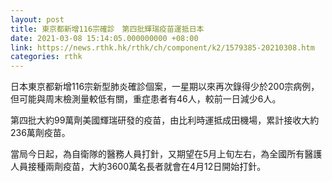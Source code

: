 ```yaml
---
layout: post
title: 東京都新增116宗確診　第四批輝瑞疫苗運抵日本
date: 2021-03-08 15:14:05.000000000 +08:00
link: https://news.rthk.hk/rthk/ch/component/k2/1579385-20210308.htm
categories: rthk
---
```


日本東京都新增116宗新型肺炎確診個案，一星期以來再次錄得少於200宗病例，但可能與周末檢測量較低有關，重症患者有46人，較前一日減少6人。

第四批大約99萬劑美國輝瑞研發的疫苗，由比利時運抵成田機場，累計接收大約236萬劑疫苗。

當局今日起，為自衛隊的醫務人員打針，又期望在5月上旬左右，為全國所有醫護人員接種兩劑疫苗，大約3600萬名長者就會在4月12日開始打針。
